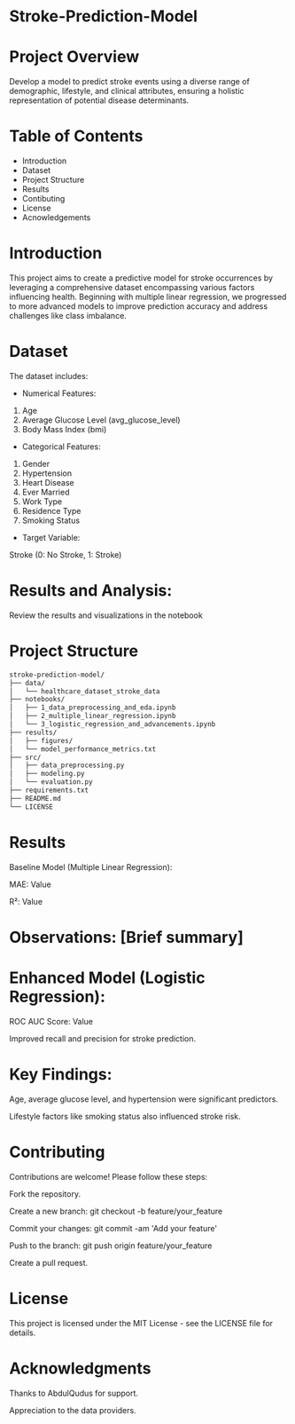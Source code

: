 # Stroke-Prediction-Model

# Project Overview
Develop a model to predict stroke events using a diverse range of demographic, lifestyle, and clinical attributes, ensuring a holistic representation of potential disease determinants.

# Table of Contents
- Introduction
- Dataset
- Project Structure
- Results
- Contibuting
- License
- Acnowledgements

# Introduction
This project aims to create a predictive model for stroke occurrences by leveraging a comprehensive dataset encompassing various factors influencing health. Beginning with multiple linear regression, we progressed to more advanced models to improve prediction accuracy and address challenges like class imbalance.

# Dataset
The dataset includes:

- Numerical Features:

1. Age
2. Average Glucose Level (avg_glucose_level)
3. Body Mass Index (bmi)

- Categorical Features:

1. Gender
2. Hypertension
3. Heart Disease
4. Ever Married
5. Work Type
6. Residence Type
7. Smoking Status

- Target Variable:

Stroke (0: No Stroke, 1: Stroke)

# Results and Analysis:

Review the results and visualizations in the notebook

# Project Structure
```markdown
stroke-prediction-model/
├── data/
│   └── healthcare_dataset_stroke_data
├── notebooks/
│   ├── 1_data_preprocessing_and_eda.ipynb
│   ├── 2_multiple_linear_regression.ipynb
│   └── 3_logistic_regression_and_advancements.ipynb
├── results/
│   ├── figures/
│   └── model_performance_metrics.txt
├── src/
│   ├── data_preprocessing.py
│   ├── modeling.py
│   └── evaluation.py
├── requirements.txt
├── README.md
└── LICENSE
```

# Results

Baseline Model (Multiple Linear Regression):

MAE: Value

R²: Value

# Observations: [Brief summary]

# Enhanced Model (Logistic Regression):

ROC AUC Score: Value

Improved recall and precision for stroke prediction.

# Key Findings:

Age, average glucose level, and hypertension were significant predictors.

Lifestyle factors like smoking status also influenced stroke risk.

# Contributing

Contributions are welcome! Please follow these steps:

Fork the repository.

Create a new branch: git checkout -b feature/your_feature

Commit your changes: git commit -am 'Add your feature'

Push to the branch: git push origin feature/your_feature

Create a pull request.

# License

This project is licensed under the MIT License - see the LICENSE file for details.

# Acknowledgments

Thanks to AbdulQudus for support.

Appreciation to the data providers.
